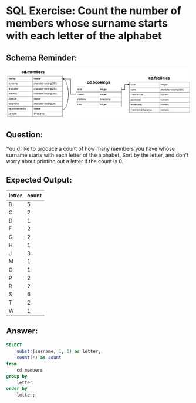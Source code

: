 # SQL Exercise: Count the number of members whose surname starts with each letter of the alphabet

## Schema Reminder:

![Schema Diagram](../__resources/image.png)

## Question:

You'd like to produce a count of how many members you have whose surname starts with each letter of the alphabet. Sort by the letter, and don't worry about printing out a letter if the count is 0.

## Expected Output:

| letter | count |
| ------ | ----- |
| B      | 5     |
| C      | 2     |
| D      | 1     |
| F      | 2     |
| G      | 2     |
| H      | 1     |
| J      | 3     |
| M      | 1     |
| O      | 1     |
| P      | 2     |
| R      | 2     |
| S      | 6     |
| T      | 2     |
| W      | 1     |

## Answer:

```sql
SELECT
    substr(surname, 1, 1) as letter,
    count(*) as count
from
    cd.members
group by
    letter
order by
    letter;
```